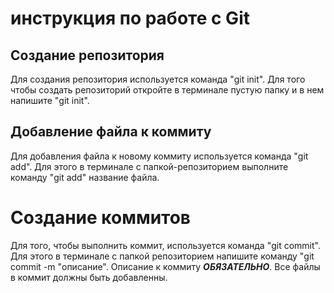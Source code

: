 # инструкция по работе с Git

## Создание репозитория
Для создания репозитория используется команда "git init". Для того чтобы создать репозиторий откройте в терминале пустую папку и в нем напишите "git init".

## Добавление файла к коммиту
Для добавления файла к новому коммиту используется команда "git add". Для этого в терминале с папкой-репозиторием выполните команду "git add" название файла.








# Создание коммитов
Для того, чтобы выполнить коммит, используется команда "git commit". Для этого в терминале с папкой репозиторием напишите команду "git commit -m "описание". Описание к коммиту ***ОБЯЗАТЕЛЬНО***. Все файлы в коммит должны быть добавленны.
